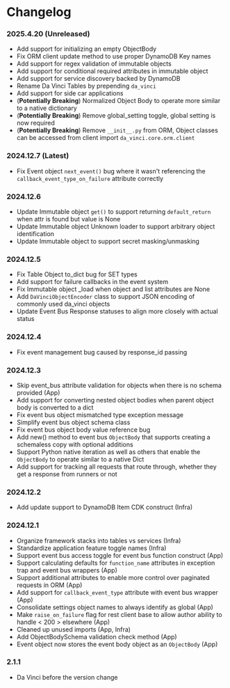 Changelog
=========

### 2025.4.20 (Unreleased)
- Add support for initializing an empty ObjectBody
- Fix ORM client update method to use proper DynamoDB Key names
- Add support for regex validation of immutable objects
- Add support for conditional required attributes in immutable object
- Add support for service discovery backed by DynamoDB
- Rename Da Vinci Tables by prepending `da_vinci`
- Add support for side car applications
- (**Potentially Breaking**) Normalized Object Body to operate more similar to a native dictionary
- (**Potentially Breaking**) Remove global_setting toggle, global setting is now required
- (**Potentially Breaking**) Remove `__init__.py` from ORM, Object classes can be accessed from client import `da_vinci.core.orm.client`

### 2024.12.7 (Latest)
- Fix Event object `next_event()` bug where it wasn't referencing the `callback_event_type_on_failure` attribute correctly

### 2024.12.6
- Update Immutable object `get()` to support returning `default_return` when attr is found but value is None
- Update Immutable object Unknown loader to support arbitrary object identification
- Update Immutable object to support secret masking/unmasking

### 2024.12.5
- Fix Table Object to_dict bug for SET types
- Add support for failure callbacks in the event system
- Fix Immutable object _load when object and list attributes are None
- Add `DaVinciObjectEncoder` class to support JSON encoding of commonly used da_vinci objects
- Update Event Bus Response statuses to align more closely with actual status

### 2024.12.4
- Fix event management bug caused by response_id passing

### 2024.12.3
- Skip event_bus attribute validation for objects when there is no schema provided (App)
- Add support for converting nested object bodies when parent object body is converted to a dict
- Fix event bus object mismatched type exception message
- Simplify event bus object schema class
- Fix event bus object body value reference bug
- Add new() method to event bus `ObjectBody` that supports creating a schemaless copy with optional additions
- Support Python native iteration as well as others that enable the `ObjectBody` to operate similar to a native Dict
- Add support for tracking all requests that route through, whether they get a response from runners or not

### 2024.12.2
- Add update support to DynamoDB Item CDK construct (Infra)

### 2024.12.1
- Organize framework stacks into tables vs services (Infra)
- Standardize application feature toggle names (Infra)
- Support event bus access toggle for event bus function construct (App)
- Support calculating defaults for `function_name` attributes in exception trap and event bus wrappers (App)
- Support additional attributes to enable more control over paginated requests in ORM (App)
- Add support for `callback_event_type` attribute with event bus wrapper (App)
- Consolidate settings object names to always identify as global (App)
- Make `raise_on_failure` flag for rest client base to allow author ability to handle < 200 > elsewhere (App)
- Cleaned up unused imports (App, Infra)
- Add ObjectBodySchema validation check method (App)
- Event object now stores the event body object as an `ObjectBody` (App)

### 2.1.1
- Da Vinci before the version change
